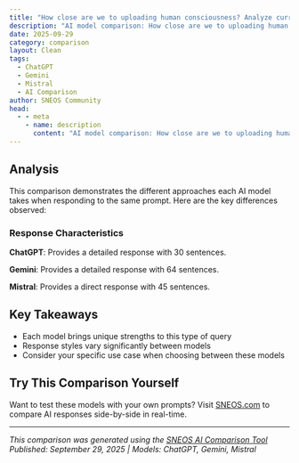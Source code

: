 ```yaml
---
title: "How close are we to uploading human consciousness? Analyze current research"
description: "AI model comparison: How close are we to uploading human consciousness? Analyze current research..."
date: 2025-09-29
category: comparison
layout: Clean
tags:
  - ChatGPT
  - Gemini
  - Mistral
  - AI Comparison
author: SNEOS Community
head:
  - - meta
    - name: description
      content: "AI model comparison: How close are we to uploading human consciousness? Analyze current research..."
---
```


<ChatComparison
  title="How close are we to uploading human consciousness? Analyze current research"
  prompt="How close are we to uploading human consciousness? Analyze current research"
  :responses='{"ChatGPT": "Uploading human consciousness \u2014 the idea of transferring or copying a person\u0027s mind, memories, personality, and self-awareness into a digital or non-biological substrate \u2014 remains a highly speculative concept. Despite significant advances in neuroscience, computing, and AI, we are still far from achieving this goal. Here\u0027s a detailed analysis of the current state of research and the challenges involved:\n\n### 1. Understanding Consciousness\n\n- **Scientific Understanding**: Consciousness itself is not fully understood. Neuroscience has made strides in identifying brain regions involved in aspects of consciousness and correlating neural activity to experiences, but there is no comprehensive theory explaining how subjective experience arises from physical processes.\n- **Hard Problem of Consciousness**: Philosopher David Chalmers and others have highlighted the \u0022hard problem\u0022 \u2014 why and how physical brain processes give rise to subjective experience.\n\n### 2. Brain Mapping and Neural Recording Technologies\n\n- **Connectome Projects**: Efforts like the Human Connectome Project aim to map all neural connections in the brain, but these are still at macroscopic or mesoscopic scales, not at the level of every synapse.\n- **High-Resolution Imaging**: Technologies like electron microscopy can map neural circuits at nanoscale, but this is done mostly on small organisms or small sections post-mortem.\n- **In Vivo Recording**: Current tools (EEG, fMRI, multi-electrode arrays) record rough brain activity but lack the resolution and scope to capture all relevant neural data in real time.\n\n### 3. Computational Modeling of the Brain\n\n- **Simulations**: Projects like the Blue Brain Project and the Human Brain Project attempt to simulate brain regions or circuits, but they operate at simplified levels due to computational limitations and incomplete biological knowledge.\n- **Scale and Complexity**: The human brain contains ~86 billion neurons and trillions of synapses. Accurately simulating this is computationally staggering.\n- **Plasticity and Dynamics**: The brain is not static; synapses and neural states change continuously, adding complexity to any upload attempt.\n\n### 4. Philosophical and Ethical Considerations\n\n- **Identity and Continuity**: Even if a perfect digital copy could be made, questions remain whether this copy is the \u0022same\u0022 person or just a simulation.\n- **Ethical Issues**: Conscious digital minds would raise profound ethical questions about rights, suffering, and identity.\n\n### 5. Current Practical State\n\n- **No Experimental Uploads**: There have been no successful attempts at mind uploading in humans.\n- **AI and Brain-Computer Interfaces (BCIs)**: Companies like Neuralink develop BCIs that can record and stimulate neural activity, but these are improving communication and prosthetics, not uploading minds.\n- **Memory and Personality Recording**: Capturing full personality and memories is far beyond current ability; partial mapping of memories or traits remains rudimentary and indirect.\n\n---\n\n### Summary: How Close Are We?\n\n- **In the Near Term (Next 10-20 years)**: Likely no true consciousness uploading. Advances may enable better brain interfaces, partial brain simulations, or detailed connectome maps, but not full mind transfer.\n- **Mid to Long Term (50\u002B years or more)**: Potential for more refined brain simulations and better understanding of brain function; mind uploading might be theoretically conceivable but would require breakthroughs in neuroscience, computing, and philosophy.\n- **Fundamental Obstacles**: Lack of comprehensive understanding of consciousness, immense technical challenges in mapping and simulating the brain, and unresolved philosophical issues.\n\n---\n\n### Conclusion\n\nWhile mind uploading remains a popular concept in science fiction and transhumanist thought, the current scientific and technological landscape is far from enabling it. The endeavor requires revolutionary advances across multiple disciplines and may ultimately depend on resolving deep philosophical questions about the nature of self and consciousness. For now, uploading human consciousness remains an aspirational and speculative goal rather than an imminent reality.", "Gemini": "The idea of \u0022uploading\u0022 human consciousness, often referred to as mind uploading, whole brain emulation, or brain preservation, is a complex and controversial topic that borders on science fiction. While significant progress is being made in neuroscience, computer science, and nanotechnology, we are still quite far from achieving this goal in a practical and verifiable way.\n\nHere\u0027s a breakdown of the current research and the challenges involved:\n\n**Current Research Areas Relevant to Mind Uploading:**\n\n* **Connectomics:**\n * **What it is:** Mapping the complete neural connections (the \u0022wiring diagram\u0022) of a brain. This is considered by many to be the first crucial step in potentially recreating a brain\u0027s function.\n * **Progress:** The connectome of the C. elegans worm (a simple nematode) has been successfully mapped. This was a significant achievement. However, mapping larger and more complex brains is vastly more difficult. Researchers are using techniques like serial section electron microscopy (SSEM) and high-resolution optical microscopy to map larger brain regions in other animals.\n * **Challenges:**\n * **Scale:** The human brain has approximately 86 billion neurons and trillions of synapses. The data storage and processing requirements for mapping this are immense.\n * **Resolution:** Current techniques are limited in resolution. We need to understand not just the connections, but also the strength of those connections, the types of neurotransmitters used, and the molecular properties of the synapses. This requires much higher resolution imaging.\n * **Dynamics:** A connectome provides a static snapshot of brain structure. However, brain function is dynamic and constantly changing. We need to understand how the connectome changes over time and in response to different stimuli.\n* **Brain Preservation:**\n * **What it is:** Developing methods to preserve the fine structure of the brain for future scanning and analysis.\n * **Progress:**\n * **Cryopreservation:** Organizations like the Alcor Life Extension Foundation offer cryopreservation services. However, the effectiveness of these methods in preserving the necessary details for mind uploading is highly debated. Current cryopreservation techniques can cause significant ice crystal damage, which would disrupt the delicate neural structures.\n * **Chemical Fixation:** Techniques like aldehyde stabilization followed by vitrification (ASV) have shown promise in preserving brain structure with minimal damage. Brain preservation foundation won the small mammal brain preservation prize using this method.\n * **Challenges:**\n * **Reversibility:** Even with improved preservation techniques, there is no guarantee that the preserved brain can be successfully scanned and reconstructed.\n * **Long-term Stability:** Ensuring the long-term stability of the preserved brain structure is a significant challenge.\n* **Brain Simulation:**\n * **What it is:** Creating computer models that simulate the function of the brain.\n * **Progress:**\n * **Blue Brain Project:** A project that aims to simulate a rat brain at the cellular level. While impressive, this is still far from simulating a human brain.\n * **Neural Networks:** Advances in artificial neural networks are inspired by the structure and function of the brain. However, current AI systems are still very different from biological brains.\n * **Challenges:**\n * **Computational Power:** Simulating a human brain would require immense computational power, far beyond what is currently available.\n * **Modeling Complexity:** Even with a complete connectome, we still don\u0027t fully understand how individual neurons and synapses work, or how they interact to produce complex cognitive functions. Creating accurate models of these processes is a major challenge.\n* **Neuroscience:**\n * **What it is:** Understanding the fundamental principles of how the brain works.\n * **Progress:** Enormous advances in understanding perception, memory, learning, consciousness, etc. Tools like fMRI, EEG, and TMS are critical to this.\n * **Challenges:**\n * **Consciousness:** We still lack a fundamental understanding of consciousness and how it arises from brain activity. Without this understanding, it is impossible to know whether a simulated brain would be conscious.\n * **Subjectivity:** Consciousness is also inherently subjective, so even if a simulation behaves similarly to a person, can we know if it has subjective experience?\n* **Nanotechnology:**\n * **What it is:** Using nanoscale devices to interact with and manipulate brain structures.\n * **Progress:** Nanotechnology is still in its early stages of development.\n * **Challenges:**\n * **Precision:** Building and deploying nanoscale devices with the necessary precision and control to interact with individual neurons and synapses is a monumental challenge.\n * **Biocompatibility:** Ensuring that these devices are biocompatible and do not damage brain tissue is crucial.\n* **Machine Learning/AI:**\n * **What it is:** Building systems that can learn and mimic human thought.\n * **Progress:** AI can now do impressive things, and we\u0027re seeing rapid growth in AI understanding of language and visual content.\n * **Challenges:**\n * **True Understanding:** Current AI excels at pattern matching but often lacks true understanding or common sense reasoning.\n * **Emotions and Motivations:** Simulating human emotions and motivations remains difficult.\n * **Adaptability:** AI systems can struggle to adapt to novel situations that were not part of their training data.\n\n**Key Philosophical and Ethical Considerations:**\n\n* **Identity:** Would a mind uploaded to a computer still be \u0022you\u0022? What if multiple copies are made? Does the original person still exist?\n* **Consciousness:** Is consciousness something that can be replicated in a computer, or is it fundamentally tied to biological processes?\n* **Ethics:** What are the ethical implications of creating conscious beings in computers? What rights would they have?\n* **Verification:** How would we verify that a simulated brain is truly conscious and has the same thoughts, feelings, and experiences as the original person?\n\n**Overall Assessment:**\n\nWhile research in various fields is progressing, mind uploading remains a highly speculative and distant prospect. We are likely decades, if not centuries, away from having the technology and understanding necessary to achieve this goal. The challenges are immense, both technically and conceptually.\n\n**In Summary:**\n\n* **Significant progress is being made in relevant areas:** Connectomics, brain preservation, brain simulation, neuroscience, nanotechnology, and AI.\n* **Major hurdles remain:** These include the scale and complexity of the brain, the lack of a fundamental understanding of consciousness, and ethical considerations.\n* **Timeline is uncertain:** Mind uploading is likely a very long-term goal, with no guarantee of success.\n* **Ethical and philosophical implications are profound:** The potential implications of mind uploading require careful consideration.\n\nKeep in mind that much of the discussion around mind uploading is speculative. It is important to approach this topic with a critical and nuanced perspective, recognizing the scientific, philosophical, and ethical complexities involved.\n", "Mistral": "Uploading human consciousness, often referred to as \u0022mind uploading\u0022 or \u0022whole brain emulation,\u0022 is a concept that involves transferring the contents of a human brain to a digital substrate. While this idea is a staple of science fiction, the reality is that we are still far from achieving it. Here\u0027s an analysis of the current research and challenges:\n\n### Current Research and Technologies\n\n1. **Neuroimaging and Brain Mapping**:\n - **fMRI (Functional Magnetic Resonance Imaging)**: Used to map brain activity by detecting changes in blood flow.\n - **EEG (Electroencephalography)**: Measures electrical activity in the brain.\n - **Connectome Projects**: Aim to map the neural connections in the brain. The Human Connectome Project is a notable example.\n\n2. **Neural Interfaces**:\n - **Brain-Computer Interfaces (BCIs)**: Devices like Neuralink and other implants that can read and write neural signals. These are still in early stages and focus on specific tasks rather than full brain emulation.\n - **Non-Invasive BCIs**: Technologies like EEG-based BCIs that do not require surgery but have lower resolution and accuracy.\n\n3. **Artificial Intelligence and Machine Learning**:\n - **Deep Learning**: Algorithms that can mimic certain aspects of human cognition, but they are far from replicating the complexity of the human brain.\n - **Neural Networks**: Models inspired by the brain\u0027s structure, but they are simplified and do not capture the full complexity of biological neurons.\n\n4. **Neuroprosthetics**:\n - **Cochlear Implants**: Devices that restore hearing by directly stimulating the auditory nerve.\n - **Retinal Implants**: Devices that restore vision by stimulating the retina.\n\n### Challenges and Limitations\n\n1. **Complexity of the Brain**:\n - The human brain contains approximately 86 billion neurons, each with thousands of connections. Mapping and understanding all these connections is a monumental task.\n - The brain\u0027s dynamic nature, with constant changes in neural activity and plasticity, adds another layer of complexity.\n\n2. **Technological Limitations**:\n - Current neuroimaging techniques lack the resolution to capture all the details of neural activity.\n - BCIs are still rudimentary and cannot handle the vast amount of data required for full brain emulation.\n\n3. **Ethical and Philosophical Issues**:\n - **Identity and Consciousness**: Questions about what constitutes consciousness and whether a digital copy would retain the original person\u0027s identity.\n - **Ethical Considerations**: Issues related to privacy, consent, and the potential misuse of such technology.\n\n4. **Biological vs. Digital**:\n - The brain\u0027s biological processes, including neurotransmitters and hormones, are not easily replicated in digital form.\n - The brain\u0027s ability to adapt and learn (neuroplasticity) is not fully understood and difficult to replicate digitally.\n\n### Future Directions\n\n1. **Advanced Neuroimaging**:\n - Developing higher-resolution imaging techniques that can capture more detailed neural activity.\n - Integrating multiple imaging modalities to get a more comprehensive view of brain function.\n\n2. **Improved BCIs**:\n - Enhancing the resolution and accuracy of BCIs to handle more complex tasks.\n - Developing non-invasive BCIs with higher fidelity.\n\n3. **Artificial General Intelligence (AGI)**:\n - Advancing AI to the point where it can replicate human-like cognition and consciousness.\n - Integrating AI with neuroscience to better understand and model brain function.\n\n4. **Interdisciplinary Research**:\n - Collaboration between neuroscientists, computer scientists, engineers, and philosophers to address the multifaceted challenges of mind uploading.\n\n### Conclusion\n\nWhile significant progress has been made in neuroscience, AI, and BCI technologies, we are still far from achieving the ability to upload human consciousness. The complexity of the brain, technological limitations, and ethical considerations present substantial hurdles. However, ongoing research and technological advancements continue to push the boundaries of what is possible, bringing us incrementally closer to this ambitious goal."}' 
  published-date="16:28"
/>

## Analysis

This comparison demonstrates the different approaches each AI model takes when responding to the same prompt. Here are the key differences observed:

### Response Characteristics

**ChatGPT**: Provides a detailed response with 30 sentences. 

**Gemini**: Provides a detailed response with 64 sentences. 

**Mistral**: Provides a direct response with 45 sentences. 

## Key Takeaways

- Each model brings unique strengths to this type of query
- Response styles vary significantly between models
- Consider your specific use case when choosing between these models

## Try This Comparison Yourself

Want to test these models with your own prompts? Visit [SNEOS.com](https://sneos.com) to compare AI responses side-by-side in real-time.

---

*This comparison was generated using the [SNEOS AI Comparison Tool](https://sneos.com)*
*Published: September 29, 2025 | Models: ChatGPT, Gemini, Mistral*
